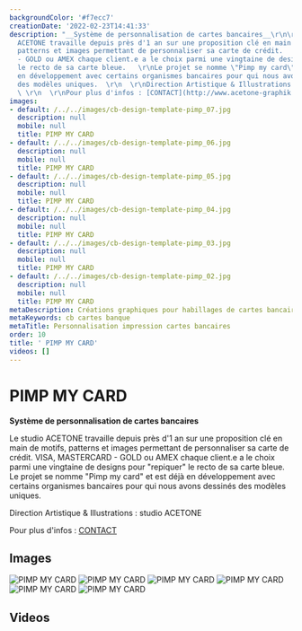 ```yaml
---
backgroundColor: '#f7ecc7'
creationDate: '2022-02-23T14:41:33'
description: "__Système de personnalisation de cartes bancaires__\r\n\r\nLe studio
  ACETONE travaille depuis près d'1 an sur une proposition clé en main de motifs,
  patterns et images permettant de personnaliser sa carte de crédit.   \r\nVISA, MASTERCARD
  - GOLD ou AMEX chaque client.e a le choix parmi une vingtaine de designs pour \"repiquer\"
  le recto de sa carte bleue.   \r\nLe projet se nomme \"Pimp my card\" et est déjà
  en développement avec certains organismes bancaires pour qui nous avons dessinés
  des modèles uniques.  \r\n  \r\nDirection Artistique & Illustrations : studio ACETONE
  \ \r\n  \r\nPour plus d'infos : [CONTACT](http://www.acetone-graphik.com/contact)"
images:
- default: /../../images/cb-design-template-pimp_07.jpg
  description: null
  mobile: null
  title: PIMP MY CARD
- default: /../../images/cb-design-template-pimp_06.jpg
  description: null
  mobile: null
  title: PIMP MY CARD
- default: /../../images/cb-design-template-pimp_05.jpg
  description: null
  mobile: null
  title: PIMP MY CARD
- default: /../../images/cb-design-template-pimp_04.jpg
  description: null
  mobile: null
  title: PIMP MY CARD
- default: /../../images/cb-design-template-pimp_03.jpg
  description: null
  mobile: null
  title: PIMP MY CARD
- default: /../../images/cb-design-template-pimp_02.jpg
  description: null
  mobile: null
  title: PIMP MY CARD
metaDescription: Créations graphiques pour habillages de cartes bancaires
metaKeywords: cb cartes banque
metaTitle: Personnalisation impression cartes bancaires
order: 10
title: ' PIMP MY CARD'
videos: []
---
```


#  PIMP MY CARD

__Système de personnalisation de cartes bancaires__

Le studio ACETONE travaille depuis près d'1 an sur une proposition clé en main de motifs, patterns et images permettant de personnaliser sa carte de crédit.
VISA, MASTERCARD - GOLD ou AMEX chaque client.e a le choix parmi une vingtaine de designs pour "repiquer" le recto de sa carte bleue.
Le projet se nomme "Pimp my card" et est déjà en développement avec certains organismes bancaires pour qui nous avons dessinés des modèles uniques.

Direction Artistique & Illustrations : studio ACETONE

Pour plus d'infos : [CONTACT](http://www.acetone-graphik.com/contact)

## Images

![PIMP MY CARD](/../../images/cb-design-template-pimp_07.jpg)
![PIMP MY CARD](/../../images/cb-design-template-pimp_06.jpg)
![PIMP MY CARD](/../../images/cb-design-template-pimp_05.jpg)
![PIMP MY CARD](/../../images/cb-design-template-pimp_04.jpg)
![PIMP MY CARD](/../../images/cb-design-template-pimp_03.jpg)
![PIMP MY CARD](/../../images/cb-design-template-pimp_02.jpg)

## Videos
